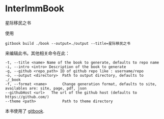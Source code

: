 InterImmBook
============

星际移民之书



使用

```
gitbook build ./book --output=./output --title=星际移民之书
```

来编辑此书。其他相关命令在此：

```
-t, --title <name> Name of the book to generate, defaults to repo name
-i, --intro <intro> Description of the book to generate
-g, --github <repo_path> ID of github repo like : username/repo
-o, --output <directory>  Path to output directory, defaults to ./_book
-f, --format <name>       Change generation format, defaults to site, availables are: site, page, pdf, json
--githubHost <url>   The url of the github host (defaults to https://github.com/)
--theme <path>            Path to theme directory
```

本书使用了 [gitbook](https://github.com/GitbookIO/gitbook).
